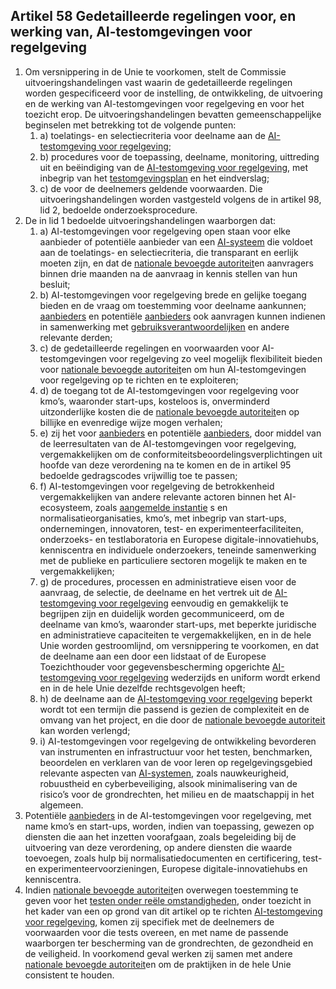 ## Artikel 58 Gedetailleerde regelingen voor, en werking van, AI-testomgevingen voor regelgeving

1. Om versnippering in de Unie te voorkomen, stelt de Commissie uitvoeringshandelingen vast waarin de gedetailleerde regelingen worden gespecificeerd voor de instelling, de ontwikkeling, de uitvoering en de werking van AI-testomgevingen voor regelgeving en voor het toezicht erop. De uitvoeringshandelingen bevatten gemeenschappelijke beginselen met betrekking tot de volgende punten:
   1. a) toelatings- en selectiecriteria voor deelname aan de [AI-testomgeving voor regelgeving](a3.md#^sandbox);
   2. b) procedures voor de toepassing, deelname, monitoring, uittreding uit en beëindiging van de [AI-testomgeving voor regelgeving](a3.md#^sandbox), met inbegrip van het [testomgevingsplan](a3.md#^testoplan) en het eindverslag;
   3. c) de voor de deelnemers geldende voorwaarden.
      Die uitvoeringshandelingen worden vastgesteld volgens de in artikel 98, lid 2, bedoelde onderzoeksprocedure.
2. De in lid 1 bedoelde uitvoeringshandelingen waarborgen dat:
   1. a) AI-testomgevingen voor regelgeving open staan voor elke aanbieder of potentiële aanbieder van een [AI-systeem](a3.md#^ai-systeem) die voldoet aan de toelatings- en selectiecriteria, die transparant en eerlijk moeten zijn, en dat de [nationale bevoegde autoriteit](a3.md#^natbau)en aanvragers binnen drie maanden na de aanvraag in kennis stellen van hun besluit;
   2. b) AI-testomgevingen voor regelgeving brede en gelijke toegang bieden en de vraag om toestemming voor deelname aankunnen; [aanbieders](a3.md#^aanbieder) en potentiële [aanbieders](a3.md#^aanbieder) ook aanvragen kunnen indienen in samenwerking met [gebruiksverantwoordelijken](a3.md#^gebruiksverantwoordelijke) en andere relevante derden;
   3. c) de gedetailleerde regelingen en voorwaarden voor AI-testomgevingen voor regelgeving zo veel mogelijk flexibiliteit bieden voor [nationale bevoegde autoriteit](a3.md#^natbau)en om hun AI-testomgevingen voor regelgeving op te richten en te exploiteren;
   4. d) de toegang tot de AI-testomgevingen voor regelgeving voor kmo’s, waaronder start-ups, kosteloos is, onverminderd uitzonderlijke kosten die de [nationale bevoegde autoriteit](a3.md#^natbau)en op billijke en evenredige wijze mogen verhalen;
   5. e) zij het voor [aanbieders](a3.md#^aanbieder) en potentiële [aanbieders](a3.md#^aanbieder), door middel van de leerresultaten van de AI-testomgevingen voor regelgeving, vergemakkelijken om de conformiteitsbeoordelingsverplichtingen uit hoofde van deze verordening na te komen en de in artikel 95 bedoelde gedragscodes vrijwillig toe te passen;
   6. f) AI-testomgevingen voor regelgeving de betrokkenheid vergemakkelijken van andere relevante actoren binnen het AI-ecosysteem, zoals [aangemelde instantie](a3.md#^aanins) s en normalisatieorganisaties, kmo’s, met inbegrip van start-ups, ondernemingen, innovatoren, test- en experimenteerfaciliteiten, onderzoeks- en testlaboratoria en Europese digitale-innovatiehubs, kenniscentra en individuele onderzoekers, teneinde samenwerking met de publieke en particuliere sectoren mogelijk te maken en te vergemakkelijken;
   7. g) de procedures, processen en administratieve eisen voor de aanvraag, de selectie, de deelname en het vertrek uit de [AI-testomgeving voor regelgeving](a3.md#^sandbox) eenvoudig en gemakkelijk te begrijpen zijn en duidelijk worden gecommuniceerd, om de deelname van kmo’s, waaronder start-ups, met beperkte juridische en administratieve capaciteiten te vergemakkelijken, en in de hele Unie worden gestroomlijnd, om versnippering te voorkomen, en dat de deelname aan een door een lidstaat of de Europese Toezichthouder voor gegevensbescherming opgerichte [AI-testomgeving voor regelgeving](a3.md#^sandbox) wederzijds en uniform wordt erkend en in de hele Unie dezelfde rechtsgevolgen heeft;
   8. h) de deelname aan de [AI-testomgeving voor regelgeving](a3.md#^sandbox) beperkt wordt tot een termijn die passend is gezien de complexiteit en de omvang van het project, en die door de [nationale bevoegde autoriteit](a3.md#^natbau) kan worden verlengd;
   9. i) AI-testomgevingen voor regelgeving de ontwikkeling bevorderen van instrumenten en infrastructuur voor het testen, benchmarken, beoordelen en verklaren van de voor leren op regelgevingsgebied relevante aspecten van [AI-systemen](a3.md#^ai-systeem), zoals nauwkeurigheid, robuustheid en cyberbeveiliging, alsook minimalisering van de risico’s voor de grondrechten, het milieu en de maatschappij in het algemeen.
3. Potentiële [aanbieders](a3.md#^aanbieder) in de AI-testomgevingen voor regelgeving, met name kmo’s en start-ups, worden, indien van toepassing, gewezen op diensten die aan het inzetten voorafgaan, zoals begeleiding bij de uitvoering van deze verordening, op andere diensten die waarde toevoegen, zoals hulp bij normalisatiedocumenten en certificering, test- en experimenteervoorzieningen, Europese digitale-innovatiehubs en kenniscentra.
4. Indien [nationale bevoegde autoriteit](a3.md#^natbau)en overwegen toestemming te geven voor het [testen onder reële omstandigheden](a3.md#^testreel), onder toezicht in het kader van een op grond van dit artikel op te richten [AI-testomgeving voor regelgeving](a3.md#^sandbox), komen zij specifiek met de deelnemers de voorwaarden voor die tests overeen, en met name de passende waarborgen ter bescherming van de grondrechten, de gezondheid en de veiligheid. In voorkomend geval werken zij samen met andere [nationale bevoegde autoriteit](a3.md#^natbau)en om de praktijken in de hele Unie consistent te houden.
